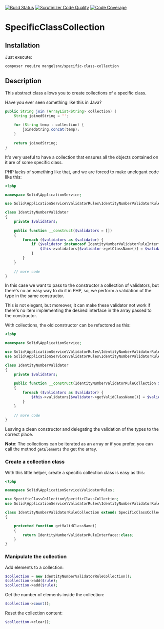 [![Build Status](https://travis-ci.org/mangelsnc/specific-class-collection.svg?branch=dev)](https://travis-ci.org/mangelsnc/specific-class-collection) [![Scrutinizer Code Quality](https://scrutinizer-ci.com/g/mangelsnc/specific-class-collection/badges/quality-score.png?b=dev)](https://scrutinizer-ci.com/g/mangelsnc/specific-class-collection/?branch=dev) [![Code Coverage](https://scrutinizer-ci.com/g/mangelsnc/specific-class-collection/badges/coverage.png?b=dev)](https://scrutinizer-ci.com/g/mangelsnc/specific-class-collection/?branch=dev)

# SpecificClassCollection

## Installation

Just execute:

```
composer require mangelsnc/specific-class-collection
```

## Description

This abstract class allows you to create collections of a specific class.

Have you ever seen something like this in Java?

```java
public String join (ArrayList<String> collection) {
    String joinedString = '';
    
    for (String temp : collection) {
        joinedString.concat(temp);
    }
    
    return joinedString;
}
```

It's very useful to have a collection that ensures all the objects contained on it are of some specific class.

PHP lacks of something like that, and we are forced to make unelegant code like this:

```php
<?php

namespace Solid\ApplicationService;

use Solid\ApplicationService\ValidatorRules\IdentityNumberValidatorRuleInterface;

class IdentityNumberValidator
{
    private $validators;
    
    public function __construct($validators = [])
    {
        foreach ($validators as $validator) {
            if ($validator instanceof IdentityNumberValidatorRuleInterface) {
                $this->validators[$validator->getClassName()] = $validator;
            }
        }
    }
    
    // more code
}
```

In this case we want to pass to the constructor a collection of validators, but there's no
an easy way to do it in PHP, so, we perform a validation of the type in the same constructor.

This is not elegant, but moreover, it can make these validator not work if there's no item implementing the desired 
interface in the array passed to the constructor.


With collections, the old constructor can be refactored as this:

```php
<?php

namespace Solid\ApplicationService;

use Solid\ApplicationService\ValidatorRules\IdentityNumberValidatorRuleCollection;
use Solid\ApplicationService\ValidatorRules\IdentityNumberValidatorRuleInterface;

class IdentityNumberValidator
{
    private $validators;
    
    public function __construct(IdentityNumberValidatorRuleCollection $validators)
    {
        foreach ($validators as $validator) {
            $this->validators[$validator->getValidClassName()] = $validator;
        }
    }
    
    // more code
}
```

Leaving a clean constructor and delegating the validation of the types to the correct place.

**Note:** The collections can be iterated as an array or if you prefer, you can call the method `getElements` the get the array.

### Create a collection class
With this little helper, create a specific collection class is easy as this:

```php
<?php

namespace Solid\ApplicationService\ValidatorRules;

use SpecificClassCollection\SpecificClassCollection;
use Solid\ApplicationService\ValidatorRules\IdentityNumberValidatorRuleInterface;

class IdentityNumberValidatorRuleCollection extends SpecificClassCollection
{

    protected function getValidClassName()
    {
        return IdentityNumberValidatorRuleInterface::class;
    }
}
```

### Manipulate the collection


Add elements to a collection:

```php
$collection = new IdentityNumberValidatorRuleCollection();
$collection->add($rule);
$collection->add($rule);

```

Get the number of elements inside the collection:

```php
$collection->count();
```

Reset the collection content:

```php
$collection->clear();
```

